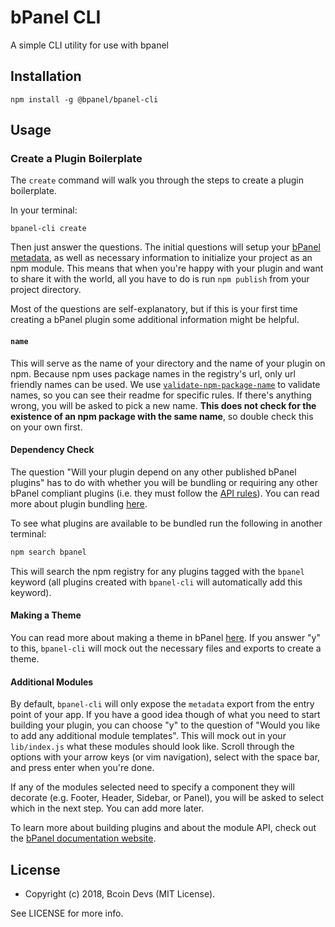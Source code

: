 # bPanel CLI
A simple CLI utility for use with bpanel

## Installation
```
npm install -g @bpanel/bpanel-cli
```

## Usage
### Create a Plugin Boilerplate
The `create` command will walk you through the steps to create a plugin boilerplate.

In your terminal:
```
bpanel-cli create
```

Then just answer the questions. The initial questions will setup your
[bPanel metadata](http://bcoin.io/bpanel-docs/docs/api-metadata.html),
as well as necessary information to initialize your project as an npm module.
This means that when you're happy with your plugin and want to share it with the world, all you have to do is run `npm publish` from your project directory.

Most of the questions are self-explanatory, but if this is your first time creating a bPanel plugin some additional information might be helpful.

#### `name`
This will serve as the name of your directory and the name of your plugin on npm.
Because npm uses package names in the registry's url, only url friendly names can be used. We use [`validate-npm-package-name`](https://www.npmjs.com/package/validate-npm-package-name) to validate names, so you can see their readme for specific rules. If there's anything wrong, you will be asked to pick a new name. **This does not check for the existence of an npm package with the same name**, so double check this on your own first.

#### Dependency Check
The question "Will your plugin depend on any other published bPanel plugins" has to do with whether you will be bundling or requiring any other bPanel compliant plugins (i.e. they must follow the [API rules](http://bcoin.io/bpanel-docs/docs/plugin-started.html#the-plugin-api)). You can read more about plugin bundling [here](http://bcoin.io/bpanel-docs/docs/api-bundling-plugins.html).

To see what plugins are available to be bundled run the following in another terminal:

```bash
npm search bpanel
```

This will search the npm registry for any plugins tagged with the `bpanel` keyword (all plugins created with `bpanel-cli` will automatically add this keyword).

#### Making a Theme
You can read more about making a theme in bPanel [here](http://bcoin.io/bpanel-docs/docs/theming-started.html). If you answer "y" to this, `bpanel-cli` will mock out the necessary files and exports to create a theme.

#### Additional Modules
By default, `bpanel-cli` will only expose the `metadata` export from the entry point of your app. If you have a good idea though of what you need to start building your plugin, you can choose "y" to the question of "Would you like to add any additional module templates". This will mock out in your `lib/index.js` what these modules should look like. Scroll through the options with your arrow keys (or vim navigation), select with the space bar, and press enter when you're done.

If any of the modules selected need to specify a component they will decorate (e.g. Footer, Header, Sidebar, or Panel), you will be asked to select which in the next step. You can add more later.

To learn more about building plugins and about the module API, check out the [bPanel documentation website](http://bcoin.io/bpanel-docs).

## License

- Copyright (c) 2018, Bcoin Devs (MIT License).

See LICENSE for more info.